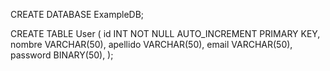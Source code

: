 CREATE DATABASE ExampleDB;

CREATE TABLE User (
     id INT NOT NULL AUTO_INCREMENT PRIMARY KEY,
     nombre VARCHAR(50),
     apellido VARCHAR(50),
     email VARCHAR(50),
     password BINARY(50),
   );